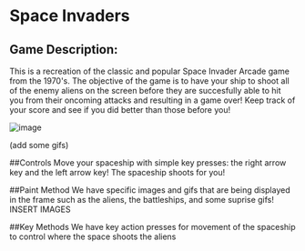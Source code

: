 # Space Invaders



## Game Description:
This is a recreation of the classic and popular Space Invader Arcade game from the 1970's. 
The objective of the game is to have your ship to shoot all of the enemy aliens on the screen before they are succesfully 
able to hit you from their oncoming attacks and resulting in a game over! Keep track of your score and see if you did better than those before you!

![image](https://user-images.githubusercontent.com/89215820/168391993-17994aa1-c1ac-48c7-b62a-9c07ac51ff04.png)

(add some gifs)

##Controls
Move your spaceship with simple key presses: the right arrow key and the left arrow key! The spaceship shoots for you!

##Paint Method
We have specific images and gifs that are being displayed in the frame such as the aliens, the battleships, and some suprise gifs!
INSERT IMAGES

##Key Methods
We have key action presses for movement of the spaceship to control where the space shoots the aliens
